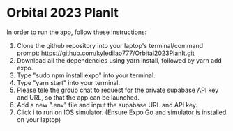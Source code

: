 # Orbital 2023 PlanIt #
In order to run the app, follow these instructions:
1. Clone the github repository into your laptop's terminal/command prompt: https://github.com/kyledilao777/Orbital2023PlanIt.git 
2. Download all the dependencies using yarn install, followed by yarn add expo.
3. Type "sudo npm install expo" into your terminal. 
4. Type "yarn start" into your terminal.
5. Please tele the group chat to request for the private supabase API key and URL, so that the app can be launched.
6. Add a new ".env" file and input the supabase URL and API key.
7. Click i to run on IOS simulator. (Ensure Expo Go and simulator is installed on your laptop)
